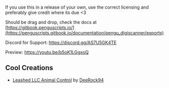 If you use this in a release of your own, use the correct licensing and preferably give credit where its due <3

Should be drag and drop, check the docs at [https://gitbook.penguscripts.io/](https://penguscripts.gitbook.io/documentation/pengu_digiscanner/exports)

Discord for Support: https://discord.gg/AS7U5GK4TE

Preview: https://youtu.be/b5oK1LGgxoQ 


## Cool Creations
* [Leashed LLC Animal Control](https://forum.cfx.re/t/paid-leashed-llc-animal-control/5242164) by [DeeRock94](https://github.com/deerock94)